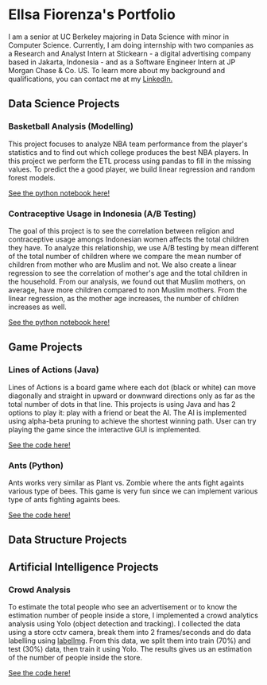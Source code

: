 # Ellsa Fiorenza's Portfolio
I am a senior at UC Berkeley majoring in Data Science with minor in Computer Science. Currently, I am doing internship with two companies as a Research and Analyst Intern at Stickearn - a digital advertising company based in Jakarta, Indonesia - and as a Software Engineer Intern at JP Morgan Chase & Co. US. To learn more about my background and qualifications, you can contact me at my <a href="https://www.linkedin.com/in/ellsa-fiorenza/">LinkedIn.</a>

## Data Science Projects
### Basketball Analysis (Modelling)
This project focuses to analyze NBA team performance from the player's statistics and to find out which college produces the best NBA players. In this project we perform the ETL process using pandas to fill in the missing values. To predict the a good player, we build linear regression and random forest models.

<a href="https://github.com/ellsafiorenza/ellsafiorenza.github.io/blob/main/finalproj_done.ipynb" class="button">See the python notebook here!</a>

### Contraceptive Usage in Indonesia (A/B Testing)
The goal of this project is to see the correlation between religion and contraceptive usage amongs Indonesian women affects the total children they have.  To analyze this relationship, we use A/B testing by mean different of the total number of children where we compare the mean number of children from mother who are Muslim and not. We also create a linear regression to see the correlation of mother's age and the total children in the household. From our analysis, we found  out that Muslim mothers, on average, have more children compared to non Muslim mothers. From the linear regression, as the mother age increases, the number of children increases as well.

<a href="https://github.com/ellsafiorenza/ellsafiorenza.github.io/blob/main/contraceptives_final_project.ipynb" class="button">See the python notebook here!</a>


## Game Projects
### Lines of Actions (Java)
Lines of Actions is a board game where each dot (black or white) can move diagonally and straight in upward or downward directions only as far as the total number of dots in that line. This projects is using Java and has 2 options to play it: play with a friend or beat the AI. The AI is implemented using alpha-beta pruning to achieve the shortest winning path. User can try playing the game since the interactive GUI is implemented.

<a href="https://github.com/ellsafiorenza/ellsafiorenza.github.io/tree/main/loa"> See the code here!</a>

### Ants (Python)
Ants works very similar as Plant vs. Zombie where the ants fight againts various type of bees. This game is very fun since we can implement various type of ants fighting againts bees.

<a href="https://github.com/ellsafiorenza/ellsafiorenza.github.io/tree/main/ants" class="button">See the code here!</a>


## Data Structure Projects



## Artificial Intelligence Projects
### Crowd Analysis
To estimate the total people who see an advertisement or to know the estimation number of people inside a store, I implemented a crowd analytics analysis using Yolo (object detection and tracking). I collected the data using a store cctv camera, break them into 2 frames/seconds and do data labelling using <a href="https://github.com/tzutalin/labelImg">labelImg</a>. From this data, we split them into train (70%) and test (30%) data, then train it using Yolo. The results gives us an estimation of the number of people inside the store.

<a href="https://github.com/ellsafiorenza/ellsafiorenza.github.io/tree/main/crowd%20analytics" class="button">See the code here!</a>

